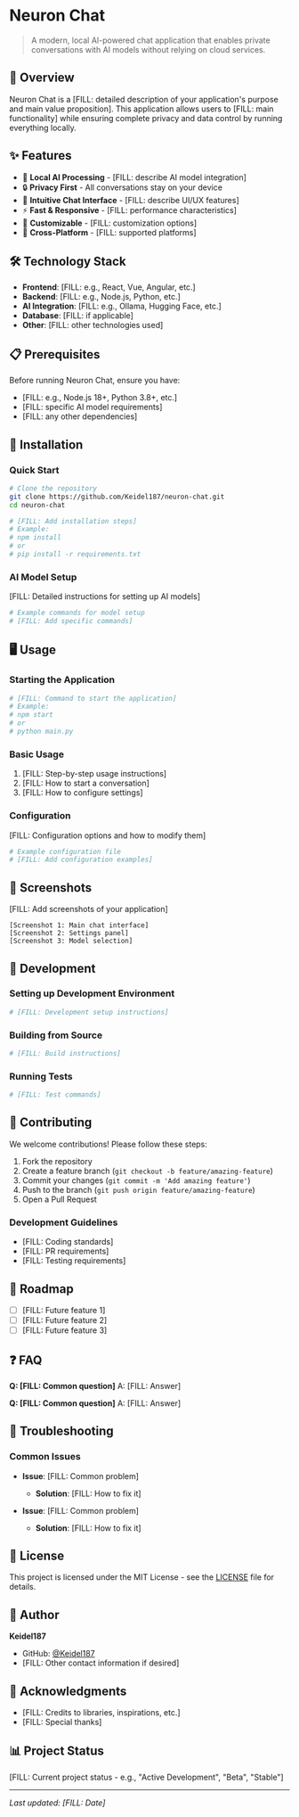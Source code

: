# Neuron Chat

> A modern, local AI-powered chat application that enables private conversations with AI models without relying on cloud services.

## 🚀 Overview

Neuron Chat is a [FILL: detailed description of your application's purpose and main value proposition]. This application allows users to [FILL: main functionality] while ensuring complete privacy and data control by running everything locally.

## ✨ Features

- 🤖 **Local AI Processing** - [FILL: describe AI model integration]
- 🔒 **Privacy First** - All conversations stay on your device
- 💬 **Intuitive Chat Interface** - [FILL: describe UI/UX features]
- ⚡ **Fast & Responsive** - [FILL: performance characteristics]
- 🎨 **Customizable** - [FILL: customization options]
- 📱 **Cross-Platform** - [FILL: supported platforms]

## 🛠️ Technology Stack

- **Frontend**: [FILL: e.g., React, Vue, Angular, etc.]
- **Backend**: [FILL: e.g., Node.js, Python, etc.]
- **AI Integration**: [FILL: e.g., Ollama, Hugging Face, etc.]
- **Database**: [FILL: if applicable]
- **Other**: [FILL: other technologies used]

## 📋 Prerequisites

Before running Neuron Chat, ensure you have:

- [FILL: e.g., Node.js 18+, Python 3.8+, etc.]
- [FILL: specific AI model requirements]
- [FILL: any other dependencies]

## 🚀 Installation

### Quick Start

```bash
# Clone the repository
git clone https://github.com/Keidel187/neuron-chat.git
cd neuron-chat

# [FILL: Add installation steps]
# Example:
# npm install
# or
# pip install -r requirements.txt
```

### AI Model Setup

[FILL: Detailed instructions for setting up AI models]

```bash
# Example commands for model setup
# [FILL: Add specific commands]
```

## 🖥️ Usage

### Starting the Application

```bash
# [FILL: Command to start the application]
# Example:
# npm start
# or
# python main.py
```

### Basic Usage

1. [FILL: Step-by-step usage instructions]
2. [FILL: How to start a conversation]
3. [FILL: How to configure settings]

### Configuration

[FILL: Configuration options and how to modify them]

```yaml
# Example configuration file
# [FILL: Add configuration examples]
```

## 📸 Screenshots

[FILL: Add screenshots of your application]

```
[Screenshot 1: Main chat interface]
[Screenshot 2: Settings panel]
[Screenshot 3: Model selection]
```

## 🔧 Development

### Setting up Development Environment

```bash
# [FILL: Development setup instructions]
```

### Building from Source

```bash
# [FILL: Build instructions]
```

### Running Tests

```bash
# [FILL: Test commands]
```

## 🤝 Contributing

We welcome contributions! Please follow these steps:

1. Fork the repository
2. Create a feature branch (`git checkout -b feature/amazing-feature`)
3. Commit your changes (`git commit -m 'Add amazing feature'`)
4. Push to the branch (`git push origin feature/amazing-feature`)
5. Open a Pull Request

### Development Guidelines

- [FILL: Coding standards]
- [FILL: PR requirements]
- [FILL: Testing requirements]

## 📝 Roadmap

- [ ] [FILL: Future feature 1]
- [ ] [FILL: Future feature 2]
- [ ] [FILL: Future feature 3]

## ❓ FAQ

**Q: [FILL: Common question]**
A: [FILL: Answer]

**Q: [FILL: Common question]**
A: [FILL: Answer]

## 🐛 Troubleshooting

### Common Issues

- **Issue**: [FILL: Common problem]
  - **Solution**: [FILL: How to fix it]

- **Issue**: [FILL: Common problem]
  - **Solution**: [FILL: How to fix it]

## 📄 License

This project is licensed under the MIT License - see the [LICENSE](LICENSE) file for details.

## 👤 Author

**Keidel187**

- GitHub: [@Keidel187](https://github.com/Keidel187)
- [FILL: Other contact information if desired]

## 🙏 Acknowledgments

- [FILL: Credits to libraries, inspirations, etc.]
- [FILL: Special thanks]

## 📊 Project Status

[FILL: Current project status - e.g., "Active Development", "Beta", "Stable"]

---

*Last updated: [FILL: Date]*
